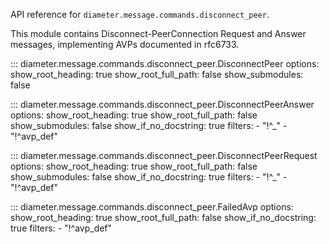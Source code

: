 API reference for `diameter.message.commands.disconnect_peer`.

This module contains Disconnect-PeerConnection Request and Answer messages, implementing
AVPs documented in rfc6733.

::: diameter.message.commands.disconnect_peer.DisconnectPeer
    options:
      show_root_heading: true
      show_root_full_path: false
      show_submodules: false


::: diameter.message.commands.disconnect_peer.DisconnectPeerAnswer
    options:
      show_root_heading: true
      show_root_full_path: false
      show_submodules: false
      show_if_no_docstring: true
      filters:
        - "!^_"
        - "!^avp_def"


::: diameter.message.commands.disconnect_peer.DisconnectPeerRequest
    options:
      show_root_heading: true
      show_root_full_path: false
      show_submodules: false
      show_if_no_docstring: true
      filters:
        - "!^_"
        - "!^avp_def"


::: diameter.message.commands.disconnect_peer.FailedAvp
    options:
      show_root_heading: true
      show_root_full_path: false
      show_if_no_docstring: true
      filters:
        - "!^avp_def"